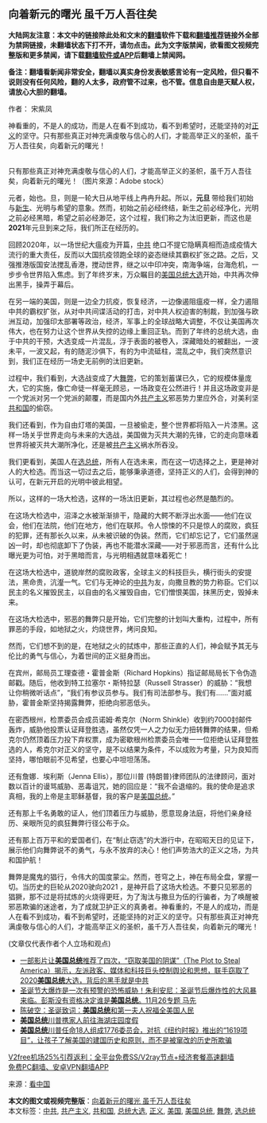  <h2>向着新元的曙光 虽千万人吾往矣</h2> <p class="notice"><b>大陆网友注意：本文中的链接除此处和文末的<a href="https://github.com/bannedbook/fanqiang" >翻墙</a>软件下载和<a href="https://github.com/killgcd/justmysocks/blob/master/README.md">翻墙推荐</a>链接外全部为禁网链接，未翻墙状态下打不开，请勿点击。此为文字版禁闻，欲看图文视频完整版和更多禁闻，请下载<a href="https://github.com/bannedbook/fanqiang">翻墙软件或APP</a>后翻墙上禁闻网。</p><p>备注：翻墙看新闻非常安全，翻墙以真实身份发表敏感言论有一定风险，但只看不说则没有任何风险，翻的人太多，政府管不过来，也不管。信息自由是天赋人权，请放心大胆的翻墙。</b></p>  <div class="entry"> <p>作者： 宋紫凤</p> <p id="summary">神看重的，不是人的成功，而是人在看不到成功，看不到希望时，还能坚持的对<a href="https://www.bannedbook.org/bnews/tag/%E6%AD%A3%E4%B9%89/" class="st_tag internal_tag" rel="tag" title="标签 正义 下的日志">正义</a>的坚守。只有那些真正对神充满虔敬与信心的人们，才能高举正义的圣帜，虽千万人吾往矣，向着新元的曙光！</p> <p><br />只有那些真正对神充满虔敬与信心的人们，才能高举正义的圣帜，虽千万人吾往矣，向着新元的曙光！（图片來源：Adobe stock）</p> <p>元者，始也。旦，则是一轮大日从地平线上冉冉升起。所以，<strong>元旦 </strong>带给我们初始与<span class='wp_keywordlink'><a href="https://www.bannedbook.org/forum2/topic1642.html" title="正见网《新生》" target="_blank">新生</a></span>、光明与希望的意象。然而，初始之前必经终结，新生之前必经净化，光明之前必经黑暗，希望之前必经渺茫，这个过程，我们称之为汰旧更新，而这也是<strong>2021</strong>年元旦到来之际，我们所正在经历的。</p> <p>回顾2020年，以一场世纪大瘟疫为开篇，<a href="https://www.bannedbook.org/bnews/tag/%e4%b8%ad%e5%85%b1/" class="st_tag internal_tag" rel="tag" title="标签 中共 下的日志">中共</a> 绝口不提它隐瞒真相而造成疫情大流行的重大责任，反而以大国抗疫领跑全球的姿态继续其霸权扩张之路。之后，又强推港版国安法搅乱香港，搅动世界，继之以中印冲突，南海争端，台海危机，一步步令世界陷入焦虑。到了年终岁末，万众瞩目的<a href="https://www.bannedbook.org/bnews/tag/%e7%be%8e%e5%9b%bd/" class="st_tag internal_tag" rel="tag" title="标签 美国 下的日志">美国</a><a href="https://www.bannedbook.org/bnews/tag/%e6%80%bb%e7%bb%9f%e5%a4%a7%e9%80%89/" class="st_tag internal_tag" rel="tag" title="标签 总统大选 下的日志">总统大选</a>开始，中共再次伸出黑手，操弄于幕后。</p>  <p>在另一端的美国，则是一边全力抗疫，恢复经济，一边像遏阻瘟疫一样，全力遏阻中共的霸权扩张，从对中共间谍活动的打击，对中共人权迫害的制裁，到加强与欧洲互动，加强印太部署等政治，经济，军事上的全球战略大调整，不仅让美国再次伟大，也在努力让这个世界从失控的边缘上重回正轨。而到了年终的总统大选，由于中共的干预，大选变成一片混乱，浮于表面的被卷入，深藏暗处的被翻出，一波未平，一波又起，有的随泥沙俱下，有的为中流砥柱，混乱之中，我们突然意识到，我们正在经历一场史无前例的汰旧更新。</p> <p>过程中，我们看到，大选战变成了大<a href="https://www.bannedbook.org/bnews/tag/%E8%88%9E%E5%BC%8A/" class="st_tag internal_tag" rel="tag" title="标签 舞弊 下的日志">舞弊</a>，它的策划蓄谋已久，它的规模体量庞大，它的实施，像亡命徒一样毫无顾忌，一场政变在公然进行！并且这场政变非是一个党派对另一个党派的颠覆，而是国内外<span class='wp_keywordlink'><a href="https://www.bannedbook.org/forum2/topic6177.html" title="《共产主义的终极目的》" target="_blank">共产主义</a></span>邪恶势力里应外合，对美利坚<a href="https://www.bannedbook.org/bnews/tag/%E5%85%B1%E5%92%8C%E5%9B%BD/" class="st_tag internal_tag" rel="tag" title="标签 共和国 下的日志">共和国</a>的偷窃。</p> <p>我们还看到，作为自由灯塔的美国，一旦被偷走，整个世界都将陷入一片漆黑。这样一场关乎世界走向与未来的大选战，美国做为灭共大潮的先锋，它的走向意味着世界将被灭共大潮所净化，还是被<a href="https://www.bannedbook.org/bnews/tag/%e5%85%b1%e4%ba%a7%e4%b8%bb%e4%b9%89/" class="st_tag internal_tag" rel="tag" title="标签 共产主义 下的日志">共产主义</a>祸水所吞没。</p> <p>我们更看到，美国人在<a href="https://www.bannedbook.org/bnews/tag/%E9%80%89%E6%80%BB%E7%BB%9F/" class="st_tag internal_tag" rel="tag" title="标签 选总统 下的日志">选总统</a>，所有人在选未来，而在这一切选择之上，更是神对人的大检选。而当这一切过去之后，能够秉承道德，坚持正义的人们，会得到神的认可，在新元开启的光明中彼此相望。</p> <p>所以，这样的一场大检选，这样的一场汰旧更新，其过程也必然是酷烈的。</p>  <p>在这场大检选中，沼泽之水被渐渐排干，隐藏的大鳄不断浮出水面——他们在议会，他们在法院，他们在地方，他们在联邦。令人惊悚的不只是惊人的腐败，疯狂的犯罪，还有那长久以来，从未被识破的伪装。然而，它们却忘记了，它们虽然逞凶一时，却也彻底卸下了伪装，再也不能潜水深藏——对于邪恶而言，还有什么比曝光更为可怕，对于黑暗而言，与光明相遇就意味着死亡！</p> <p>在这场大检选中，道貌岸然的腐败政客，全球主义的科技巨头，横行街头的安提法，黑命贵，沆瀣一气。它们与无神论的<a href="https://zh.wikipedia.org/zh-tw/%E4%B8%AD%E5%9B%BD%E5%85%B1%E4%BA%A7%E5%85%9A" target="_blank">中共</a>为友，向撒旦教的势力称臣。它们以民主的名义摧毁民主，以自由的名义摧毁自由，它们憎恨美国，抹黑历史，毁掉未来。</p> <p>在这场大检选中，邪恶的舞弊只是开始，它们完整的计划叫大重构，过程中，所有罪恶的手段，如地狱之火，灼烧世界，烤问良知。</p> <p>然而，它们想不到的是，在地狱之火的拭炼中，那些正直的人们，神会赋予其无与伦比的勇气与信心，为着世间的正义挺身而出。</p> <p>在宾州，邮局员工理查德・霍普金斯（Richard Hopkins）指证邮局局长下令伪造邮戳。随后，他收到特工拉塞尔・斯特拉瑟（Russell Strasser）的威胁：“我想让你稍微听话点”，“我们有参议员参与。我们有司法部参与。我们有……”面对威胁，霍普金斯坚持揭露舞弊，拒绝向邪恶低头。</p>  <p>在密西根州，检票委员会成员诺姆‧希克尔（Norm Shinkle）收到约7000封邮件轰炸，威胁他投票认证拜登胜选，虽然仅凭一人之力似无力扭转舞弊的结果，但希克尔仍然顶着压力投下弃权票，成为密歇根州检票委员会唯一一位拒绝认证拜登胜选的人，希克尔对正义的坚守，是不以结果为条件，不以成败为考量，只为良知而坚持，哪怕眼前不见希望，也要心中坦坦荡荡。</p> <p>还有詹娜．埃利斯（Jenna Ellis），那位川普 (特朗普)律师团队的法律顾问，面对数以百计的谩骂威胁、恶毒诅咒，她的回应是：“我不会退缩的。我的使命是追求真相，我的上帝是主耶稣基督，我的客户是<a href="https://www.bannedbook.org/bnews/tag/%e7%be%8e%e5%9b%bd%e6%80%bb%e7%bb%9f/" class="st_tag internal_tag" rel="tag" title="标签 美国总统 下的日志">美国总统</a>。”</p> <p>还有那上千名勇敢的证人，他们顶着压力与威胁，愿意现身法庭，将他们亲身经历、亲眼所见的疯狂舞弊行径公布于众。</p> <p>还有那上百万平和的爱国者们，在“制止窃选”的大游行中，在昭昭天日的见证下，展示他们向舞弊说不的勇气，与永不放弃的决心！他们声势浩大的正义之场，为共和国护航！</p> <p>舞弊是魔鬼的猖行，令伟大的国度蒙尘。然而，苍穹之上，神在布局全盘，掌握一切。当历史的巨轮从2020驶向2021 ，是神开启了这场大检选。不要只见邪恶的猖獗，那不过是将拭炼的火烧得更旺，为了淘汰与撒旦为伍的行骗者，为了唤醒被邪恶欺骗的迷途者，为了成就卫护正义的真勇者。神看重的，不是人的成功，而是人在看不到成功，看不到希望时，还能坚持的对正义的坚守。只有那些真正对神充满虔敬与信心的人们，才能高举正义的圣帜，虽千万人吾往矣，向着新元的曙光！</p>  <p>(文章仅代表作者个人立场和观点)</p> <ul class='op-related-articles' title='相关阅读'> <li><a href='https://www.bannedbook.org/bnews/bannedvideo/20201229/1457155.html' target='_blank'>一部影片让<b>美国总统</b>推荐了四次，“窃取美国的阴谋”（The Plot to Steal America）揭示，左派政客、媒体和科技巨头控制舆论和思想，联手窃取了2020<b>美国总统</b>大选，背后的黑手就是中共</a></li> <li><a href='https://www.bannedbook.org/bnews/bannedvideo/20201227/1456030.html' target='_blank'>圣诞节大爆炸是一次有预警的恐怖威胁！朱利安尼：圣诞节后爆炸性的大风暴来临。彭斯没有资格决定谁是<b>美国总统</b>。11月26专题 马先</a></li> <li><a href='https://www.bannedbook.org/bnews/cbnews/20201226/1455055.html' target='_blank'>陈破空：圣诞致词：<b>美国总统</b>和第一夫人祝福全美国人民</a></li> <li><a href='https://www.bannedbook.org/bnews/comments/20201224/1453902.html' target='_blank'><b>美国总统</b>川普携家人前往海湖庄园度假</a></li> <li><a href='https://www.bannedbook.org/bnews/bannedvideo/20201221/1452363.html' target='_blank'><b>美国总统</b>川普任命18人组成1776委员会，对抗《纽约时报》推出的“1619项目”，让孩子了解美国的建国历史和原则，而不是被窜改的历史所欺骗</a></li> </ul> <p class="texttj"> <a href="https://github.com/bannedbook/fanqiang/wiki/V2ray%E6%9C%BA%E5%9C%BA" target="_blank">V2free机场25%引荐返利：全平台免费SS/V2ray节点+经济套餐高速翻墙</a><br/> <a href="https://github.com/bannedbook/fanqiang/wiki/%E7%A6%81%E9%97%BB%E7%BD%91%E5%AE%89%E5%8D%93%E7%BF%BB%E5%A2%99%E6%96%B0%E9%97%BBAPP" target="_blank">免费PC翻墙、安卓VPN翻墙APP</a></p><p> 来源：<span class='wp_keywordlink_affiliate'><a href="https://www.secretchina.com/" title="看中国" target="_blank">看中国</a></span> </p><a name='sharetosocial'></a>       <div><b>本文的图文或视频完整版</b>：<a href='https://www.bannedbook.org/bnews/comments/20201231/1458320.html'>向着新元的曙光 虽千万人吾往矣</a></div>  </div><!--END ENTRY--> <div class="postfooter"> <div>本文标签：<a href="https://www.bannedbook.org/bnews/tag/%e4%b8%ad%e5%85%b1/" rel="tag">中共</a>, <a href="https://www.bannedbook.org/bnews/tag/%e5%85%b1%e4%ba%a7%e4%b8%bb%e4%b9%89/" rel="tag">共产主义</a>, <a href="https://www.bannedbook.org/bnews/tag/%E5%85%B1%E5%92%8C%E5%9B%BD/" rel="tag">共和国</a>, <a href="https://www.bannedbook.org/bnews/tag/%e6%80%bb%e7%bb%9f%e5%a4%a7%e9%80%89/" rel="tag">总统大选</a>, <a href="https://www.bannedbook.org/bnews/tag/%E6%AD%A3%E4%B9%89/" rel="tag">正义</a>, <a href="https://www.bannedbook.org/bnews/tag/%e7%be%8e%e5%9b%bd/" rel="tag">美国</a>, <a href="https://www.bannedbook.org/bnews/tag/%e7%be%8e%e5%9b%bd%e6%80%bb%e7%bb%9f/" rel="tag">美国总统</a>, <a href="https://www.bannedbook.org/bnews/tag/%E8%88%9E%E5%BC%8A/" rel="tag">舞弊</a>, <a href="https://www.bannedbook.org/bnews/tag/%E9%80%89%E6%80%BB%E7%BB%9F/" rel="tag">选总统</a></div>  </div><!--END POSTFOOTER--> 